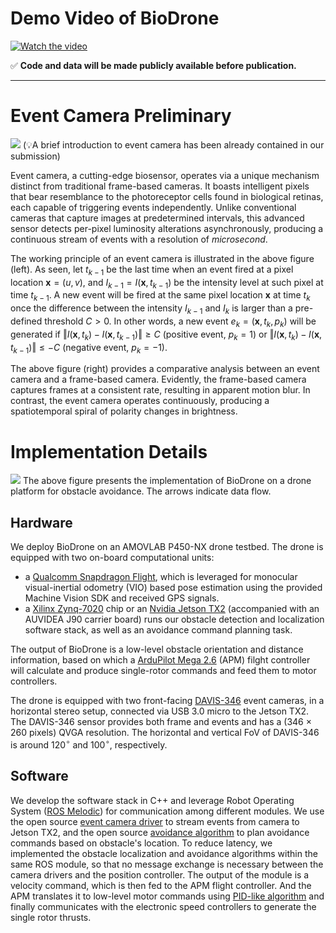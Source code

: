 # Demo Video of BioDrone

[![Watch the video](https://github.com/Event4Drone/BioDrone/blob/main/IMG/teaser.png)](https://youtu.be/Wt1sbAhmx9g)

✅ **Code and data will be made publicly available before publication.**

---
# Event Camera Preliminary
![](https://github.com/Event4Drone/BioDrone/blob/main/IMG/event-principle.png)
(💡A brief introduction to event camera has been already contained in our submission)

Event camera, a cutting-edge biosensor, operates via a unique mechanism distinct from traditional frame-based cameras. It boasts intelligent pixels that bear resemblance to the photoreceptor cells found in biological retinas, each capable of triggering events independently. 
Unlike conventional cameras that capture images at predetermined intervals, this advanced sensor detects per-pixel luminosity alterations asynchronously, producing a continuous stream of events with a resolution of *microsecond*.

The working principle of an event camera is illustrated in the above figure (left). 
As seen, let $t_{k-1}$ be the last time when an event fired at a pixel location $\boldsymbol{x} = (u, v)$, and $I_{k-1} = I(\boldsymbol{x}, t_{k-1})$ be the intensity level at such pixel at time $t_{k-1}$. 
A new event will be fired at the same pixel location $\boldsymbol{x}$ at time $t_k$ once the difference between the intensity $I_{k-1}$ and $I_k$ is larger than a pre-defined threshold $C > 0$. 
In other words, a new event $e_k = (\boldsymbol{x}, t_k, p_k)$ will be generated if $\Vert I(\boldsymbol{x}, t_{k}) - I(\boldsymbol{x}, t_{k-1}) \Vert \ge C$ (positive event, $p_k=1$) or $\Vert I(\boldsymbol{x}, t_{k}) - I(\boldsymbol{x}, t_{k-1}) \Vert \le -C$ (negative event, $p_k=-1$).

The above figure (right) provides a comparative analysis between an event camera and a frame-based camera. Evidently, the frame-based camera captures frames at a consistent rate, resulting in apparent motion blur. In contrast, the event camera operates continuously, producing a spatiotemporal spiral of polarity changes in brightness.



# Implementation Details
![](https://github.com/Event4Drone/BioDrone/blob/main/IMG/implementation.png)
The above figure presents the implementation of BioDrone on a drone platform for obstacle avoidance.
The arrows indicate data flow.

## Hardware

We deploy BioDrone on an AMOVLAB P450-NX drone testbed.
The drone is equipped with two on-board computational units:

* a [Qualcomm Snapdragon Flight](https://developer.qualcomm.com/hardware/qualcomm-flight-rb5), which is leveraged for monocular visual-inertial odometry (VIO) based pose estimation using the provided Machine Vision SDK and received GPS signals.
* a [Xilinx Zynq-7020](https://www.xilinx.com/products/boards-and-kits/1-571ww1.html) chip or an [Nvidia Jetson TX2](https://developer.nvidia.com/embedded/jetson-tx2) (accompanied with an AUVIDEA J90 carrier board) runs our obstacle detection and localization software stack, as well as an avoidance command planning task.

The output of BioDrone is a low-level obstacle orientation and distance information, based on which a [ArduPilot Mega 2.6](https://www.ardupilot.co.uk/) (APM) filght controller will calculate and produce single-rotor commands and feed them to motor controllers.

The drone is equipped with two front-facing [DAVIS-346](https://inivation.com/wp-content/uploads/2019/08/DAVIS346.pdf) event cameras, in a horizontal stereo setup, connected via USB 3.0 micro to the Jetson TX2.
The DAVIS-346 sensor provides both frame and events and has a (346 $\times$ 260 pixels) QVGA resolution.
The horizontal and vertical FoV of DAVIS-346 is around $120^\circ$ and $100^\circ$, respectively.

## Software
We develop the software stack in C++ and leverage Robot Operating System ([ROS Melodic](http://wiki.ros.org/melodic)) for communication among different modules.
We use the open source [event camera driver](https://github.com/uzh-rpg/rpg_dvs_ros) to stream events from camera to Jetson TX2, and the open source [avoidance algorithm](https://github.com/hku-mars/dyn_small_obs_avoidance) to plan avoidance commands based on obstacle's location.
To reduce latency, we implemented the obstacle localization and avoidance algorithms within the same ROS module, so that no message exchange is necessary between the camera drivers and the position controller.
The output of the module is a velocity command, which is then fed to the APM flight controller.
And the APM translates it to low-level motor commands using [PID-like algorithm](https://github.com/prgumd/EVDodgeNet) and finally communicates with the electronic speed controllers to generate the single rotor thrusts. 
